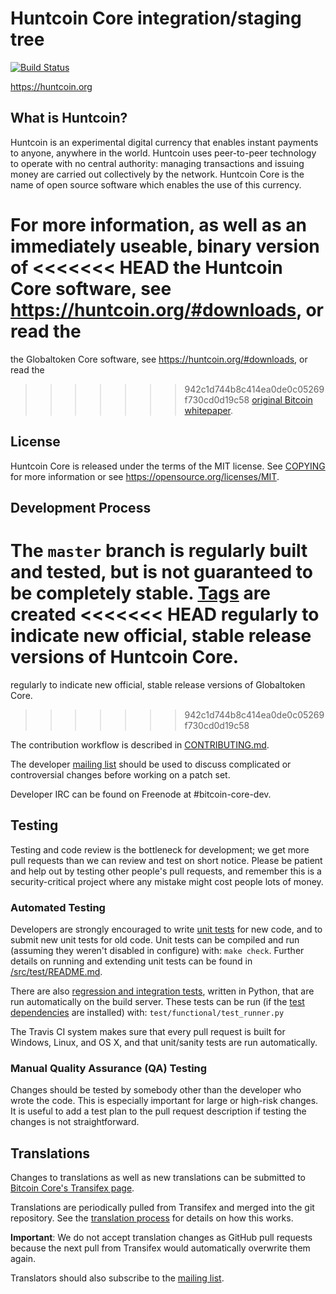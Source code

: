 Huntcoin Core integration/staging tree
=====================================

[![Build Status](https://travis-ci.org/huntcoin/huntcoin.svg?branch=master)](https://travis-ci.org/huntcoin/huntcoin)

https://huntcoin.org

What is Huntcoin?
----------------

Huntcoin is an experimental digital currency that enables instant payments to
anyone, anywhere in the world. Huntcoin uses peer-to-peer technology to operate
with no central authority: managing transactions and issuing money are carried
out collectively by the network. Huntcoin Core is the name of open source
software which enables the use of this currency.

For more information, as well as an immediately useable, binary version of
<<<<<<< HEAD
the Huntcoin Core software, see https://huntcoin.org/#downloads, or read the
=======
the Globaltoken Core software, see https://huntcoin.org/#downloads, or read the
>>>>>>> 942c1d744b8c414ea0de0c05269f730cd0d19c58
[original Bitcoin whitepaper](https://bitcoincore.org/bitcoin.pdf).

License
-------

Huntcoin Core is released under the terms of the MIT license. See [COPYING](COPYING) for more
information or see https://opensource.org/licenses/MIT.

Development Process
-------------------

The `master` branch is regularly built and tested, but is not guaranteed to be
completely stable. [Tags](https://github.com/huntcoin/huntcoin/tags) are created
<<<<<<< HEAD
regularly to indicate new official, stable release versions of Huntcoin Core.
=======
regularly to indicate new official, stable release versions of Globaltoken Core.
>>>>>>> 942c1d744b8c414ea0de0c05269f730cd0d19c58

The contribution workflow is described in [CONTRIBUTING.md](CONTRIBUTING.md).

The developer [mailing list](https://lists.linuxfoundation.org/mailman/listinfo/bitcoin-dev)
should be used to discuss complicated or controversial changes before working
on a patch set.

Developer IRC can be found on Freenode at #bitcoin-core-dev.

Testing
-------

Testing and code review is the bottleneck for development; we get more pull
requests than we can review and test on short notice. Please be patient and help out by testing
other people's pull requests, and remember this is a security-critical project where any mistake might cost people
lots of money.

### Automated Testing

Developers are strongly encouraged to write [unit tests](src/test/README.md) for new code, and to
submit new unit tests for old code. Unit tests can be compiled and run
(assuming they weren't disabled in configure) with: `make check`. Further details on running
and extending unit tests can be found in [/src/test/README.md](/src/test/README.md).

There are also [regression and integration tests](/test), written
in Python, that are run automatically on the build server.
These tests can be run (if the [test dependencies](/test) are installed) with: `test/functional/test_runner.py`

The Travis CI system makes sure that every pull request is built for Windows, Linux, and OS X, and that unit/sanity tests are run automatically.

### Manual Quality Assurance (QA) Testing

Changes should be tested by somebody other than the developer who wrote the
code. This is especially important for large or high-risk changes. It is useful
to add a test plan to the pull request description if testing the changes is
not straightforward.

Translations
------------

Changes to translations as well as new translations can be submitted to
[Bitcoin Core's Transifex page](https://www.transifex.com/projects/p/bitcoin/).

Translations are periodically pulled from Transifex and merged into the git repository. See the
[translation process](doc/translation_process.md) for details on how this works.

**Important**: We do not accept translation changes as GitHub pull requests because the next
pull from Transifex would automatically overwrite them again.

Translators should also subscribe to the [mailing list](https://groups.google.com/forum/#!forum/bitcoin-translators).
